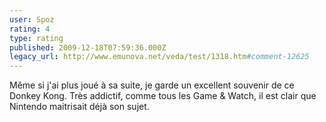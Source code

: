 ```yaml
---
user: Spoz
rating: 4
type: rating
published: 2009-12-18T07:59:36.000Z
legacy_url: http://www.emunova.net/veda/test/1318.htm#comment-12625
---
```

Même si j'ai plus joué à sa suite, je garde un excellent souvenir de ce Donkey Kong. Très addictif, comme tous les Game & Watch, il est clair que Nintendo maitrisait déjà son sujet.